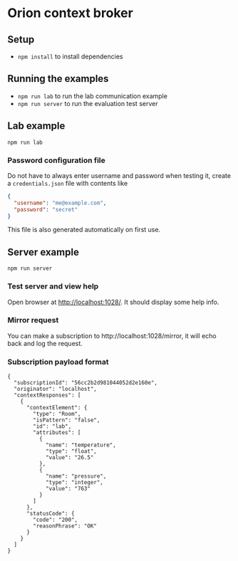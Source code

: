 Orion context broker
====================

Setup
-----
- `npm install` to install dependencies

Running the examples
--------------------
- `npm run lab` to run the lab communication example
- `npm run server` to run the evaluation test server

Lab example
-----------
`npm run lab`

### Password configuration file
Do not have to always enter username and password when testing it, create a `credentials.json` file with contents like
```json
{
  "username": "me@example.com",
  "password": "secret"
}
```
This file is also generated automatically on first use.

Server example
--------------
`npm run server`

### Test server and view help
Open browser at [http://localhost:1028/](http://localhost:1028/). It should display some help info.


### Mirror request
You can make a subscription to http://localhost:1028/mirror, it will echo back and log the request.

### Subscription payload format
```
{
  "subscriptionId": "56cc2b2d981044052d2e160e",
  "originator": "localhost",
  "contextResponses": [
    {
      "contextElement": {
        "type": "Room",
        "isPattern": "false",
        "id": "lab",
        "attributes": [
          {
            "name": "temperature",
            "type": "float",
            "value": "26.5"
          },
          {
            "name": "pressure",
            "type": "integer",
            "value": "763"
          }
        ]
      },
      "statusCode": {
        "code": "200",
        "reasonPhrase": "OK"
      }
    }
  ]
}
```